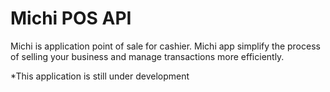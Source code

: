 # Michi POS API

Michi is application point of sale for cashier. Michi app simplify the process of selling your business and manage transactions more efficiently.

*This application is still under development
